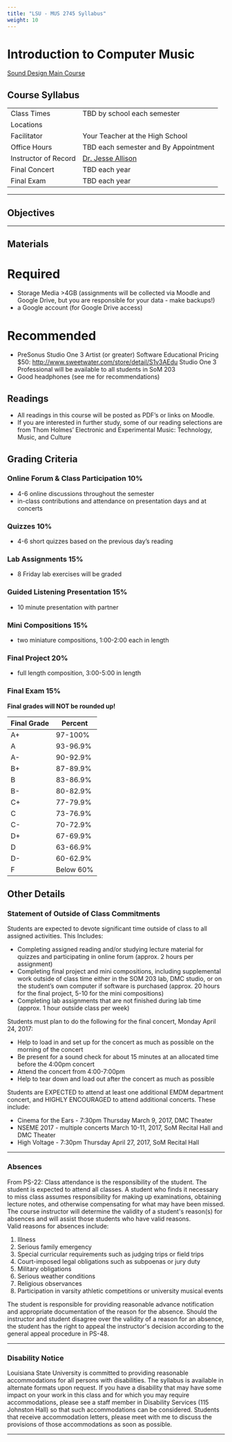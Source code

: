 ```yaml
---
title: "LSU - MUS 2745 Syllabus"
weight: 10
---
```




# Introduction to Computer Music

[Sound Design Main Course](http://localhost:8000/liascript/index.html?http://localhost:8000/content/index.md)

## Course Syllabus

|                       |                                                     |
| --------------------- | --------------------------------------------------- |
| Class Times           | TBD by school each semester                         |
| Locations             |                                                     |
| Facilitator           | Your Teacher at the High School                     |
| Office Hours          | TBD each semester and By Appointment                |
| Instructor of Record  | [Dr. Jesse Allison](jtallison@lsu.edu)        |
| Final Concert         | TBD each year                                       |
| Final Exam            | TBD each year                                       |

---

## Objectives



---

## Materials

Required
====

* Storage Media >4GB (assignments will be collected via Moodle and Google Drive, but you are responsible for your data - make backups!)
* a Google account (for Google Drive access)

Recommended
====

* PreSonus Studio One 3 Artist (or greater) Software Educational Pricing $50: http://www.sweetwater.com/store/detail/S1v3AEdu
  Studio One 3 Professional will be available to all students in SoM 203
* Good headphones (see me for recommendations)

## Readings

* All readings in this course will be posted as PDF’s or links on Moodle.
* If you are interested in further study, some of our reading selections are from Thom Holmes’ Electronic and Experimental Music: Technology, Music, and Culture


## Grading Criteria

<section>

### Online Forum & Class Participation 10%

* 4-6 online discussions throughout the semester
* in-class contributions and attendance on presentation days and at concerts

### Quizzes 10%

* 4-6 short quizzes based on the previous day’s reading

### Lab Assignments 15%

* 8 Friday lab exercises will be graded

### Guided Listening Presentation 15%

* 10 minute presentation with partner

### Mini Compositions 15%

* two miniature compositions, 1:00-2:00 each in length

### Final Project 20%

* full length composition, 3:00-5:00 in length

### Final Exam 15%


**Final grades will NOT be rounded up!**

| Final Grade | Percent   |
| ----------- | --------- |
| A+          | 97-100%   |
| A           | 93-96.9%  |
| A-          | 90-92.9%  |
| B+          | 87-89.9%  |
| B           | 83-86.9%  |
| B-          | 80-82.9%  |
| C+          | 77-79.9%  |
| C           | 73-76.9%  |
| C-          | 70-72.9%  |
| D+          | 67-69.9%  |
| D           | 63-66.9%  |
| D-          | 60-62.9%  |
| F           | Below 60% |

</section>

## Other Details

### Statement of Outside of Class Commitments

Students are expected to devote significant time outside of class to all assigned activities. This Includes:

* Completing assigned reading and/or studying lecture material for quizzes and participating in online forum (approx. 2 hours per assignment)
* Completing final project and mini compositions, including supplemental work outside of class time either in the SOM 203 lab, DMC studio, or on the student’s own computer if software is purchased (approx. 20 hours for the final project, 5-10 for the mini compositions)
* Completing lab assignments that are not finished during lab time (approx. 1 hour outside class per week)

Students must plan to do the following for the final concert, Monday April 24, 2017:

* Help to load in and set up for the concert as much as possible on the morning of the concert
* Be present for a sound check for about 15 minutes at an allocated time before the 4:00pm concert
* Attend the concert from 4:00-7:00pm
* Help to tear down and load out after the concert as much as possible

Students are EXPECTED to attend at least one additional EMDM department concert, and HIGHLY ENCOURAGED to attend additional concerts. These include:

* Cinema for the Ears - 7:30pm Thursday March 9, 2017, DMC Theater
* NSEME 2017 - multiple concerts March 10-11, 2017, SoM Recital Hall and DMC Theater
* High Voltage - 7:30pm Thursday April 27, 2017, SoM Recital Hall

---

### Absences

From PS-22:
Class attendance is the responsibility of the student. The student is expected to attend all classes. A student who finds it necessary to miss class assumes responsibility for making up examinations, obtaining lecture notes, and otherwise compensating for what may have been missed. The course instructor will determine the validity of a student's reason(s) for absences and will assist those students who have valid reasons.  
Valid reasons for absences include:

1.  Illness
2.  Serious family emergency
3.  Special curricular requirements such as judging trips or field trips
4.  Court-imposed legal obligations such as subpoenas or jury duty
5.  Military obligations
6.  Serious weather conditions
7.  Religious observances
8.  Participation in varsity athletic competitions or university musical events

The student is responsible for providing reasonable advance notification and appropriate documentation of the reason for the absence. Should the instructor and student disagree over the validity of a reason for an absence, the student has the right to appeal the instructor's decision according to the general appeal procedure in PS-48.

---

### Disability Notice

Louisiana State University is committed to providing reasonable accommodations for all persons with disabilities. The syllabus is available in alternate formats upon request. If you have a disability that may have some impact on your work in this class and for which you may require accommodations, please see a staff member in Disability Services (115 Johnston Hall) so that such accommodations can be considered. Students that receive accommodation letters, please meet with me to discuss the provisions of those accommodations as soon as possible.

---

